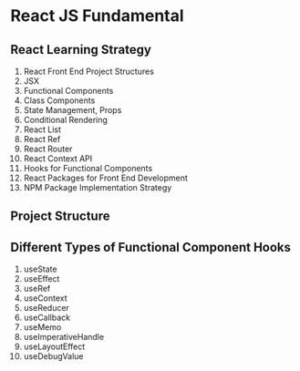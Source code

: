 # React JS Fundamental
## React Learning Strategy
1. React Front End Project Structures
2. JSX
3. Functional Components
4. Class Components
5. State Management, Props
6. Conditional Rendering
7. React List
8. React Ref
9. React Router
10. React Context API
11. Hooks for Functional Components
12. React Packages for Front End Development
13. NPM Package Implementation Strategy


## Project Structure

## Different Types of Functional Component Hooks
1. useState
2. useEffect
3. useRef
4. useContext
5. useReducer
6. useCallback
7. useMemo
8. useImperativeHandle
9. useLayoutEffect
10. useDebugValue

